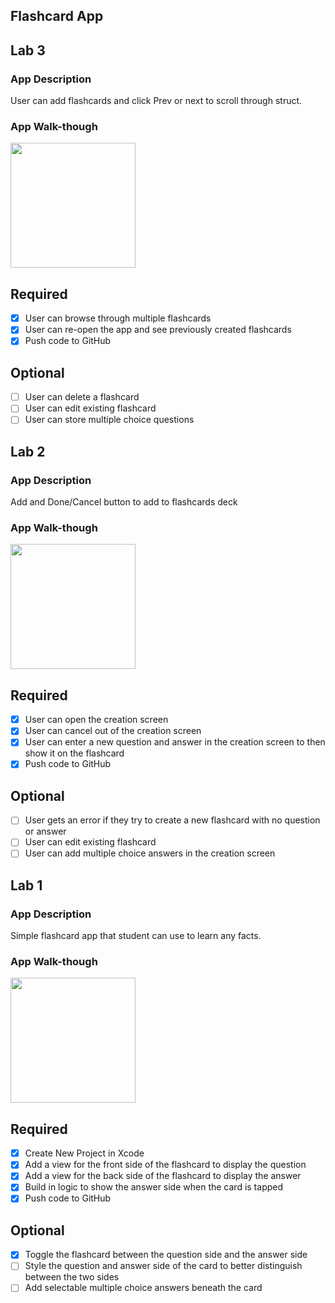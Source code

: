 ## Flashcard App


## Lab 3

### App Description
User can add flashcards and click Prev or next to scroll through struct.

### App Walk-though

<img src="https://github.com/jess-izuu/Flashcards/blob/master/walkthrough_buttons.gif" width=200><br>


## Required
- [x] User can browse through multiple flashcards
- [x] User can re-open the app and see previously created flashcards
- [x] Push code to GitHub
## Optional
- [ ] User can delete a flashcard
- [ ] User can edit existing flashcard
- [ ] User can store multiple choice questions

## Lab 2

### App Description
Add and Done/Cancel button to add to flashcards deck

### App Walk-though
<img src="https://github.com/jess-izuu/Flashcards/blob/master/walkthrough_add.gif" width=200><br>

## Required
- [x] User can open the creation screen
- [x] User can cancel out of the creation screen
- [x] User can enter a new question and answer in the creation screen to then show it on the flashcard
- [x] Push code to GitHub
## Optional
- [ ] User gets an error if they try to create a new flashcard with no question or answer
- [ ] User can edit existing flashcard
- [ ] User can add multiple choice answers in the creation screen

## Lab 1

### App Description
Simple flashcard app that student can use to learn any facts.

### App Walk-though
<img src="https://github.com/jess-izuu/Flashcards/blob/master/walkthrough.gif" width=200><br>

## Required
- [x] Create New Project in Xcode
- [x] Add a view for the front side of the flashcard to display the question
- [x] Add a view for the back side of the flashcard to display the answer
- [x] Build in logic to show the answer side when the card is tapped
- [x] Push code to GitHub
## Optional
- [x] Toggle the flashcard between the question side and the answer side
- [ ] Style the question and answer side of the card to better distinguish between the two sides
- [ ] Add selectable multiple choice answers beneath the card
